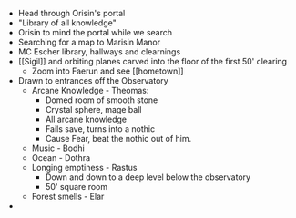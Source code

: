 - Head through Orisin's portal
- "Library of all knowledge"
- Orisin to mind the portal while we search
- Searching for a map to Marisin Manor
- MC Escher library, hallways and clearnings
- [[Sigil]] and orbiting planes carved into the floor of the first 50' clearing
	- Zoom into Faerun and see [[hometown]]
- Drawn to entrances off the Observatory
	- Arcane Knowledge - Theomas:
		- Domed room of smooth stone
		- Crystal sphere, mage ball
		- All arcane knowledge
		- Fails save, turns into a nothic
		- Cause Fear, beat the nothic out of him.
	- Music - Bodhi
	- Ocean - Dothra
	- Longing emptiness - Rastus 
		- Down and down to a deep level below the observatory
		- 50' square room
	- Forest smells - Elar
- 